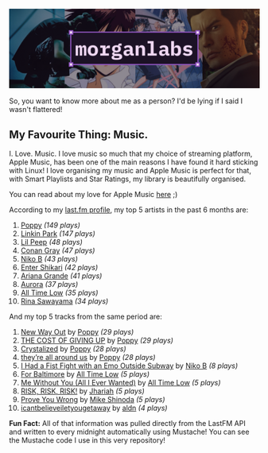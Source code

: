 [![GitHub Profile README banner that reads "morganlabs"](./.github/assets/banner_knowmore.png)](https://morganlabs.dev)

So, you want to know more about me as a person? I'd be lying if I said I wasn't
flattered!

## My Favourite Thing: Music.

I. Love. Music. I love music so much that my choice of streaming platform, Apple
Music, has been one of the main reasons I have found it hard sticking with
Linux! I love organising my music and Apple Music is perfect for that, with
Smart Playlists and Star Ratings, my library is beautifully organised.

You can read about my love for Apple Music
[here](https://www.morganlabs.dev/blog/why-i-love-apple-music) ;)

According to my [last.fm profile](https://last.fm/user/morganlabs), my top 5
artists in the past 6 months are:

1. [Poppy](https://www.last.fm/music/Poppy) *(149 plays)*
2. [Linkin Park](https://www.last.fm/music/Linkin+Park) *(147 plays)*
3. [Lil Peep](https://www.last.fm/music/Lil+Peep) *(48 plays)*
4. [Conan Gray](https://www.last.fm/music/Conan+Gray) *(47 plays)*
5. [Niko B](https://www.last.fm/music/Niko+B) *(43 plays)*
6. [Enter Shikari](https://www.last.fm/music/Enter+Shikari) *(42 plays)*
7. [Ariana Grande](https://www.last.fm/music/Ariana+Grande) *(41 plays)*
8. [Aurora](https://www.last.fm/music/Aurora) *(37 plays)*
9. [All Time Low](https://www.last.fm/music/All+Time+Low) *(35 plays)*
10. [Rina Sawayama](https://www.last.fm/music/Rina+Sawayama) *(34 plays)*

And my top 5 tracks from the same period are:

1. [New Way Out](https://www.last.fm/music/Poppy/_/New+Way+Out) by [Poppy](https://www.last.fm/music/Poppy) *(29 plays)*
2. [THE COST OF GIVING UP](https://www.last.fm/music/Poppy/_/THE+COST+OF+GIVING+UP) by [Poppy](https://www.last.fm/music/Poppy) *(29 plays)*
3. [Crystalized](https://www.last.fm/music/Poppy/_/Crystalized) by [Poppy](https://www.last.fm/music/Poppy) *(28 plays)*
4. [they’re all around us](https://www.last.fm/music/Poppy/_/they%E2%80%99re+all+around+us) by [Poppy](https://www.last.fm/music/Poppy) *(28 plays)*
5. [I Had a Fist Fight with an Emo Outside Subway](https://www.last.fm/music/Niko+B/_/I+Had+a+Fist+Fight+with+an+Emo+Outside+Subway) by [Niko B](https://www.last.fm/music/Niko+B) *(8 plays)*
6. [For Baltimore](https://www.last.fm/music/All+Time+Low/_/For+Baltimore) by [All Time Low](https://www.last.fm/music/All+Time+Low) *(5 plays)*
7. [Me Without You (All I Ever Wanted)](https://www.last.fm/music/All+Time+Low/_/Me+Without+You+(All+I+Ever+Wanted)) by [All Time Low](https://www.last.fm/music/All+Time+Low) *(5 plays)*
8. [RISK, RISK, RISK!](https://www.last.fm/music/Jhariah/_/RISK,+RISK,+RISK!) by [Jhariah](https://www.last.fm/music/Jhariah) *(5 plays)*
9. [Prove You Wrong](https://www.last.fm/music/Mike+Shinoda/_/Prove+You+Wrong) by [Mike Shinoda](https://www.last.fm/music/Mike+Shinoda) *(5 plays)*
10. [icantbelieveiletyougetaway](https://www.last.fm/music/aldn/_/icantbelieveiletyougetaway) by [aldn](https://www.last.fm/music/aldn) *(4 plays)*

**Fun Fact:** All of that information was pulled directly from the LastFM API
and written to every midnight automatically using Mustache! You can see the
Mustache code I use in this very repository!
